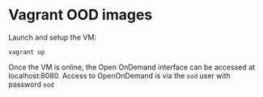# Vagrant OOD images

Launch and setup the VM:

    vagrant up

Once the VM is online, the Open OnDemand interface can be accessed at localhost:8080. Access to 
OpenOnDemand is via the `ood` user with password `ood`